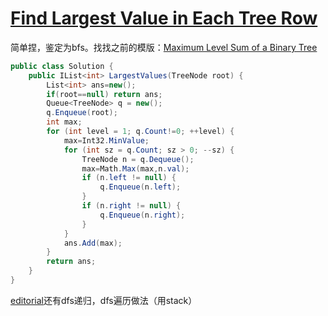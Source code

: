 # [Find Largest Value in Each Tree Row](https://leetcode.com/problems/find-largest-value-in-each-tree-row)

简单捏，鉴定为bfs。找找之前的模版：[Maximum Level Sum of a Binary Tree](./Maximum%20Level%20Sum%20of%20a%20Binary%20Tree.md)
```c#
public class Solution {
    public IList<int> LargestValues(TreeNode root) {
        List<int> ans=new();
        if(root==null) return ans;
        Queue<TreeNode> q = new();
        q.Enqueue(root);
        int max;
        for (int level = 1; q.Count!=0; ++level) {
            max=Int32.MinValue;
            for (int sz = q.Count; sz > 0; --sz) {
                TreeNode n = q.Dequeue();
                max=Math.Max(max,n.val);
                if (n.left != null) { 
                    q.Enqueue(n.left);
                }
                if (n.right != null) {
                    q.Enqueue(n.right);
                }
            }
            ans.Add(max);
        }
        return ans;
    }
}
```
[editorial](https://leetcode.com/problems/find-largest-value-in-each-tree-row/editorial)还有dfs递归，dfs遍历做法（用stack）